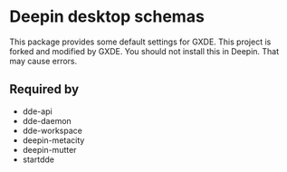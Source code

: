 # Deepin desktop schemas

This package provides some default settings for GXDE. This project is forked and modified by GXDE. You should not install this in Deepin. That may cause errors.

## Required by

* dde-api
* dde-daemon
* dde-workspace
* deepin-metacity
* deepin-mutter
* startdde
